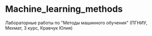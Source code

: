 # Machine_learning_methods
Лабораторные работы по "Методы машинного обучения" (ПГНИУ, Мехмат, 3 курс, Кравчук Юлия)
